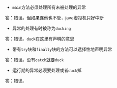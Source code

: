 - `main`方法必须处理所有未被处理的异常

答：错误。但如果连他也不管，java虚拟机只好中断
- 异常的处理有时被称为`ducking`

答：错误。`duck`在这里有声明的意思

- 带有`try`块和`finally`块的方法可以选择性地声明异常

答：错误。没有`catch`就要`duck`

- 运行期的异常必须要处理或者`duck`掉

答：错误。
